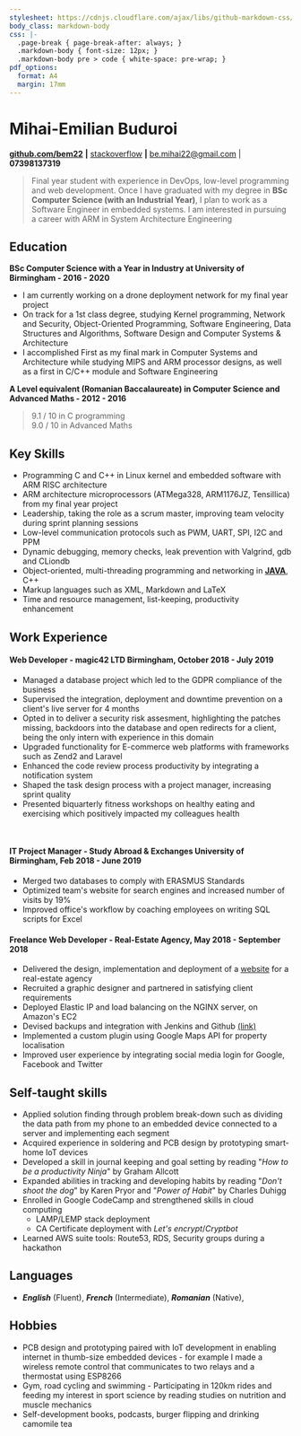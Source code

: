 ```yaml
---
stylesheet: https://cdnjs.cloudflare.com/ajax/libs/github-markdown-css/2.10.0/github-markdown.min.css
body_class: markdown-body
css: |-
  .page-break { page-break-after: always; }
  .markdown-body { font-size: 12px; }
  .markdown-body pre > code { white-space: pre-wrap; }
pdf_options:
  format: A4
  margin: 17mm
---
```

<!--Name & Interest-->

# Mihai-Emilian Buduroi
<!--Contact Information-->
[__github.com/bem22__](https://github.com/bem22) __|__ [stackoverflow](https://stackoverflow.com/users/7056603/bem22)
__|__ be.mihai22@gmail.com | __07398137319__

<!--Statement-->
> Final year student with experience in DevOps, low-level programming and web development. Once I have graduated with my degree in **BSc Computer Science (with an Industrial Year)**, I plan to work as a Software Engineer in embedded systems. I am interested in pursuing a career with ARM in System Architecture Engineering

<!--Body Start -->

<!--School-->

## Education  

__BSc Computer Science with a Year in Industry at University of Birmingham - 2016 - 2020__  
 + I am currently working on a drone deployment network for my final year project  
 + On track for a 1st class degree, studying Kernel programming, Network and Security, Object-Oriented Programming, Software Engineering, Data Structures and Algorithms, Software Design and Computer Systems & Architecture  
 + I accomplished First as my final mark in Computer Systems and Architecture while studying MIPS and ARM processor designs, as well as a first in C/C++ module and Software Engineering

__A Level equivalent (Romanian Baccalaureate) in Computer Science and Advanced Maths - 2012 - 2016__
> 9.1 / 10 in C programming  
> 9.0 / 10 in Advanced Maths

<!--Highlights -->

## Key Skills
 + Programming C and C++ in Linux kernel and embedded software with ARM RISC architecture
 + ARM architecture microprocessors (ATMega328, ARM1176JZ, Tensillica) from my final year project
 + Leadership, taking the role as a scrum master, improving team velocity during sprint planning sessions
 + Low-level communication protocols such as PWM, UART, SPI, I2C and PPM 
 + Dynamic debugging, memory checks, leak prevention with Valgrind, gdb and CLiondb
 + Object-oriented, multi-threading programming and networking in [__JAVA__](https://github.com/bem22/talktostrangersCMD), C++
 + Markup languages such as XML, Markdown and LaTeX
 + Time and resource management, list-keeping, productivity enhancement
 <!--Work-->

## Work Experience

#### Web Developer - magic42 LTD Birmingham, October 2018 - July 2019
 + Managed a database project which led to the GDPR compliance of the business
 + Supervised the integration, deployment and downtime prevention on a client's live server for 4 months
 + Opted in to deliver a security risk assesment, highlighting the patches missing, backdoors into the database and open redirects for a client, being the only intern with experience in this domain
 + Upgraded functionality for E-commerce web platforms with frameworks such as Zend2 and Laravel
 + Enhanced the code review process productivity by integrating a notification system
 + Shaped the task design process with a project manager, increasing sprint quality
 + Presented biquarterly fitness workshops on healthy eating and exercising which positively impacted my colleagues health

<br>  

#### IT Project Manager - Study Abroad & Exchanges University of Birmingham, Feb 2018 - June 2019
 + Merged two databases to comply with ERASMUS Standards
 + Optimized team's website for search engines and increased number of visits by 19%
 + Improved office's workflow by coaching employees on writing SQL scripts for Excel

#### Freelance Web Developer - Real-Estate Agency, May 2018 - September 2018
 + Delivered the design, implementation and deployment of a [website](https://imobiliare007.ro/) for a real-estate agency
 + Recruited a graphic designer and partnered in satisfying client requirements
 + Deployed Elastic IP and load balancing on the NGINX server, on Amazon's EC2
 + Devised backups and integration with Jenkins and Github [(link)](https://www.jenkins.imobiliare007.ro)
 + Implemented a custom plugin using Google Maps API for property localisation
 + Improved user experience by integrating social media login for Google, Facebook and Twitter

## Self-taught skills
 + Applied solution finding through problem break-down such as dividing the data path from my phone to an embedded device connected to a server and implementing each segment
 + Acquired experience in soldering and PCB design by prototyping smart-home IoT devices
 + Developed a skill in journal keeping and goal setting by reading "_How to be a productivity Ninja_" by Graham Allcott
 + Expanded abilities in tracking and developing habits by reading "_Don't shoot the dog_" by Karen Pryor and "_Power of Habit_" by Charles Duhigg    
 + Enrolled in Google CodeCamp and strengthened skills in cloud computing  
    - LAMP/LEMP stack deployment  
    - CA Certificate deployment with _Let's encrypt_/_Cryptbot_ 
 + Learned AWS suite tools: Route53, RDS, Security groups during a hackathon

## Languages
* _**English**_ (Fluent),  _**French**_ (Intermediate), _**Romanian**_ (Native),

## Hobbies
 * PCB design and prototyping paired with IoT development in enabling internet in thumb-size embedded devices - for example I made a wireless remote control that communicates to two relays and a thermostat using ESP8266
 * Gym, road cycling and swimming - Participating in 120km rides and feeding my interest in sport science by reading studies on nutrition and muscle mechanics
 * Self-development books, podcasts, burger flipping and drinking camomile tea 
